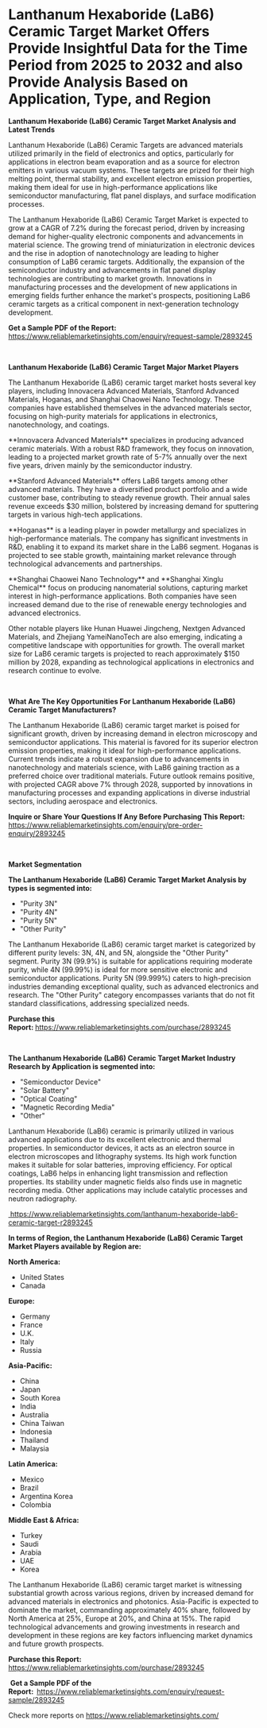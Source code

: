 <p><h1>Lanthanum Hexaboride (LaB6) Ceramic Target Market Offers Provide Insightful Data for the Time Period from 2025 to 2032 and also Provide Analysis Based on Application, Type, and Region</h1></p><p><strong>Lanthanum Hexaboride (LaB6) Ceramic Target Market Analysis and Latest Trends</strong></p>
<p><p>Lanthanum Hexaboride (LaB6) Ceramic Targets are advanced materials utilized primarily in the field of electronics and optics, particularly for applications in electron beam evaporation and as a source for electron emitters in various vacuum systems. These targets are prized for their high melting point, thermal stability, and excellent electron emission properties, making them ideal for use in high-performance applications like semiconductor manufacturing, flat panel displays, and surface modification processes.</p><p>The Lanthanum Hexaboride (LaB6) Ceramic Target Market is expected to grow at a CAGR of 7.2% during the forecast period, driven by increasing demand for higher-quality electronic components and advancements in material science. The growing trend of miniaturization in electronic devices and the rise in adoption of nanotechnology are leading to higher consumption of LaB6 ceramic targets. Additionally, the expansion of the semiconductor industry and advancements in flat panel display technologies are contributing to market growth. Innovations in manufacturing processes and the development of new applications in emerging fields further enhance the market's prospects, positioning LaB6 ceramic targets as a critical component in next-generation technology development.</p></p>
<p><strong>Get a Sample PDF of the Report:&nbsp;</strong> <a href="https://www.reliablemarketinsights.com/enquiry/request-sample/2893245?utm_campaign=2535&utm_medium=2&utm_source=Github&utm_content=ia&utm_term=15032025&utm_id=lanthanum-hexaboride-lab6-ceramic-target">https://www.reliablemarketinsights.com/enquiry/request-sample/2893245</a></p>
<p>&nbsp;</p>
<p><strong>Lanthanum Hexaboride (LaB6) Ceramic Target Major Market Players</strong></p>
<p><p>The Lanthanum Hexaboride (LaB6) ceramic target market hosts several key players, including Innovacera Advanced Materials, Stanford Advanced Materials, Hoganas, and Shanghai Chaowei Nano Technology. These companies have established themselves in the advanced materials sector, focusing on high-purity materials for applications in electronics, nanotechnology, and coatings.</p><p>**Innovacera Advanced Materials** specializes in producing advanced ceramic materials. With a robust R&D framework, they focus on innovation, leading to a projected market growth rate of 5-7% annually over the next five years, driven mainly by the semiconductor industry.</p><p>**Stanford Advanced Materials** offers LaB6 targets among other advanced materials. They have a diversified product portfolio and a wide customer base, contributing to steady revenue growth. Their annual sales revenue exceeds $30 million, bolstered by increasing demand for sputtering targets in various high-tech applications.</p><p>**Hoganas** is a leading player in powder metallurgy and specializes in high-performance materials. The company has significant investments in R&D, enabling it to expand its market share in the LaB6 segment. Hoganas is projected to see stable growth, maintaining market relevance through technological advancements and partnerships.</p><p>**Shanghai Chaowei Nano Technology** and **Shanghai Xinglu Chemical** focus on producing nanomaterial solutions, capturing market interest in high-performance applications. Both companies have seen increased demand due to the rise of renewable energy technologies and advanced electronics.</p><p>Other notable players like Hunan Huawei Jingcheng, Nextgen Advanced Materials, and Zhejiang YameiNanoTech are also emerging, indicating a competitive landscape with opportunities for growth. The overall market size for LaB6 ceramic targets is projected to reach approximately $150 million by 2028, expanding as technological applications in electronics and research continue to evolve.</p></p>
<p>&nbsp;</p>
<p><strong>What Are The Key Opportunities For Lanthanum Hexaboride (LaB6) Ceramic Target Manufacturers?</strong></p>
<p><p>The Lanthanum Hexaboride (LaB6) ceramic target market is poised for significant growth, driven by increasing demand in electron microscopy and semiconductor applications. This material is favored for its superior electron emission properties, making it ideal for high-performance applications. Current trends indicate a robust expansion due to advancements in nanotechnology and materials science, with LaB6 gaining traction as a preferred choice over traditional materials. Future outlook remains positive, with projected CAGR above 7% through 2028, supported by innovations in manufacturing processes and expanding applications in diverse industrial sectors, including aerospace and electronics.</p></p>
<p><strong>Inquire or Share Your Questions If Any Before Purchasing This Report:</strong> <a href="https://www.reliablemarketinsights.com/enquiry/pre-order-enquiry/2893245?utm_campaign=2535&utm_medium=2&utm_source=Github&utm_content=ia&utm_term=15032025&utm_id=lanthanum-hexaboride-lab6-ceramic-target">https://www.reliablemarketinsights.com/enquiry/pre-order-enquiry/2893245</a></p>
<p>&nbsp;</p>
<p><strong>Market Segmentation</strong></p>
<p><strong>The Lanthanum Hexaboride (LaB6) Ceramic Target Market Analysis by types is segmented into:</strong></p>
<p><ul><li>"Purity 3N"</li><li>"Purity 4N"</li><li>"Purity 5N"</li><li>"Other Purity"</li></ul></p>
<p><p>The Lanthanum Hexaboride (LaB6) ceramic target market is categorized by different purity levels: 3N, 4N, and 5N, alongside the "Other Purity" segment. Purity 3N (99.9%) is suitable for applications requiring moderate purity, while 4N (99.99%) is ideal for more sensitive electronic and semiconductor applications. Purity 5N (99.999%) caters to high-precision industries demanding exceptional quality, such as advanced electronics and research. The "Other Purity" category encompasses variants that do not fit standard classifications, addressing specialized needs.</p></p>
<p><strong>Purchase this Report:&nbsp;</strong><a href="https://www.reliablemarketinsights.com/purchase/2893245?utm_campaign=2535&utm_medium=2&utm_source=Github&utm_content=ia&utm_term=15032025&utm_id=lanthanum-hexaboride-lab6-ceramic-target">https://www.reliablemarketinsights.com/purchase/2893245</a></p>
<p>&nbsp;</p>
<p><strong>The Lanthanum Hexaboride (LaB6) Ceramic Target Market Industry Research by Application is segmented into:</strong></p>
<p><ul><li>"Semiconductor Device"</li><li>"Solar Battery"</li><li>"Optical Coating"</li><li>"Magnetic Recording Media"</li><li>"Other"</li></ul></p>
<p><p>Lanthanum Hexaboride (LaB6) ceramic is primarily utilized in various advanced applications due to its excellent electronic and thermal properties. In semiconductor devices, it acts as an electron source in electron microscopes and lithography systems. Its high work function makes it suitable for solar batteries, improving efficiency. For optical coatings, LaB6 helps in enhancing light transmission and reflection properties. Its stability under magnetic fields also finds use in magnetic recording media. Other applications may include catalytic processes and neutron radiography.</p></p>
<p><a href="https://www.reliablemarketinsights.com/lanthanum-hexaboride-lab6-ceramic-target-r2893245?utm_campaign=2535&utm_medium=2&utm_source=Github&utm_content=ia&utm_term=15032025&utm_id=lanthanum-hexaboride-lab6-ceramic-target">&nbsp;https://www.reliablemarketinsights.com/lanthanum-hexaboride-lab6-ceramic-target-r2893245</a></p>
<p><strong>In terms of Region, the Lanthanum Hexaboride (LaB6) Ceramic Target Market Players available by Region are:</strong></p>
<p>
    <p> <strong> North America: </strong>
        <ul>
            <li>United States</li>
            <li>Canada</li>
        </ul>
        </p> 
    <p> <strong> Europe: </strong>
        <ul>
            <li>Germany</li>
            <li>France</li>
            <li>U.K.</li>
            <li>Italy</li>
            <li>Russia</li>
        </ul>
        </p> 
    <p> <strong> Asia-Pacific: </strong>
        <ul>
            <li>China</li>
            <li>Japan</li>
            <li>South Korea</li>
            <li>India</li>
            <li>Australia</li>
            <li>China Taiwan</li>
            <li>Indonesia</li>
            <li>Thailand</li>
            <li>Malaysia</li>
        </ul>
        </p> 
    <p> <strong> Latin America: </strong>
        <ul>
            <li>Mexico</li>
            <li>Brazil</li>
            <li>Argentina Korea</li>
            <li>Colombia</li>
        </ul>
        </p> 
    <p> <strong> Middle East & Africa: </strong>
        <ul>
            <li>Turkey</li>
            <li>Saudi</li>
            <li>Arabia</li>
            <li>UAE</li>
            <li>Korea</li>
        </ul>
    </p>
    </p>
<p><p>The Lanthanum Hexaboride (LaB6) ceramic target market is witnessing substantial growth across various regions, driven by increased demand for advanced materials in electronics and photonics. Asia-Pacific is expected to dominate the market, commanding approximately 40% share, followed by North America at 25%, Europe at 20%, and China at 15%. The rapid technological advancements and growing investments in research and development in these regions are key factors influencing market dynamics and future growth prospects.</p></p>
<p><strong>Purchase this Report: </strong><a href="https://www.reliablemarketinsights.com/purchase/2893245?utm_campaign=2535&utm_medium=2&utm_source=Github&utm_content=ia&utm_term=15032025&utm_id=lanthanum-hexaboride-lab6-ceramic-target">https://www.reliablemarketinsights.com/purchase/2893245</a></p>
<p>&nbsp;<strong>Get a Sample PDF of the Report:&nbsp;&nbsp;</strong><a href="https://www.reliablemarketinsights.com/enquiry/request-sample/2893245?utm_campaign=2535&utm_medium=2&utm_source=Github&utm_content=ia&utm_term=15032025&utm_id=lanthanum-hexaboride-lab6-ceramic-target">https://www.reliablemarketinsights.com/enquiry/request-sample/2893245</a></p>
<p><strong></strong></p>
<p>Check more reports on <a href="https://www.reliablemarketinsights.com/?utm_campaign=2535&utm_medium=2&utm_source=Github&utm_content=ia&utm_term=15032025&utm_id=lanthanum-hexaboride-lab6-ceramic-target">https://www.reliablemarketinsights.com/</a></p>